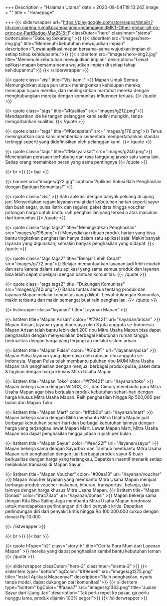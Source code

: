 +++
Description = "Halaman Utama"
date = 2020-08-04T19:13:24Z
image = ""
title = "Homepage"

+++
{{< sliderwrapper url="https://play.google.com/store/apps/details?id=com.garena.ruma&pcampaignid=pcampaignidMKT-Other-global-all-co-prtnr-py-PartBadge-Mar2515-1" classOuter="hero" classInner="siema" buttonLabel="Gabung Sekarang" >}}
{{< slideritem src="images/hero-img.jpg" title="Memenuhi kebutuhan mewujudkan impian" description="Lewat aplikasi mapan bersama-sama wujudkan impian di setiap tahap kehidupanmu">}}
{{< slideritem src="images/hero-img2.jpg" title="Memenuhi kebutuhan mewujudkan impian" description="Lewat aplikasi mapan bersama-sama wujudkan impian di setiap tahap kehidupanmu">}}
{{< /sliderwrapper >}}

{{< quote class="visi" title="Visi kami:" >}}
Mapan Untuk Semua Memungkinkan siapa pun untuk meningkatkan kehidupan mereka, mencapai tujuan mereka, dan meningkatkan martabat mereka dengan menghubungkan mereka dengan komunitas influencer terluas.
{{< /quote >}}

{{< quote class="tags" title="#Kualitas" src="images/g212.png">}}
Mendapatkan ide ke tangan pelanggan kami sedini mungkin, tanpa mengorbankan kualitas.
{{< /quote >}}

{{< quote class="tags" title="#Kecepatan" src="images/g176.png">}}
Terus meningkatkan cara kami memberikan sementara mempertahankan standar tertinggi seperti yang didefinisikan oleh pelanggan kami.
{{< /quote >}}

{{< quote class="tags" title="#Masyarakat" src="images/g240.png">}}
Menciptakan perasaan terhubung dan rasa tanggung jawab satu sama lain. Setiap orang memainkan peran yang sama pentingnya
{{< /quote >}}

{{< br >}}
{{< bar >}}

{{< banner src="images/g22.jpg" caption="Aplikasi Solusi Raih Penghasilan dengan Bantuan Komunitas!" >}}

{{< quote class="visi" >}}
Satu aplikasi dengan banyak peluang di ujung jari. Menyediakan ragam layanan mulai dari kebutuhan harian seperti sayur dan buah segar, pulsa listrik dan reguler, paket data hingga voucher potongan harga untuk bantu raih penghasilan yang tersedia atas masukan dari komunitas
{{< /quote >}}

{{< quote class="tags tags2" title="Meningkatkan Penghasilan" src="images/g796.png">}}
Menyediakan ribuan produk harian yang bisa bantu tingkatkan penghasilan hanya dalam satu aplikasi saja! Makin banyak layanan yang digunakan, semakin banyak penghasilan yang didapat.
{{< /quote >}}

{{< quote class="tags tags2" title="Belajar Lebih Cepat" src="images/g772.png">}}
Belajar memanfaatkan layanan jadi lebih mudah dan seru karena dalam satu aplikasi yang sama semua produk dan layanan bisa lebih cepat dipelajari dengan bantuan komunitas.
{{< /quote >}}

{{< quote class="tags tags2" title="Dukungan Komunitas" src="images/g740.png">}}
Bahas tuntas semua tentang produk dan layanan Mapan melalui komunitas yang diikuti. Lewat dukungan Komunitas, makin terbantu dan makin semangat buat raih penghasilan.
{{< /quote >}}

{{< listwrapper class="layanan" title="Layanan Mapan" >}}

{{< listitem title="Mapan Arisan" color="#f79421" url="/layanan/arisan" >}} Mapan Arisan, layanan yang dipercaya oleh 3 juta anggota se-Indonesia. Mapan Arisan telah bantu lebih dari 200 ribu Mitra Usaha Mapan bisa dapat penghasilan dengan menyediakan berbagai kebutuhan rumah tangga berkualitas dengan harga yang terjangkau melalui sistem arisan.

{{< listitem title="Mapan Pulsa" color="#61b3f1" url="/layanan/pulsa" >}} Mapan Pulsa layanan yang dipercaya oleh ratusan ribu anggota se-Indonesia. Mapan Pulsa telah membantu puluhan ribu MUM Mitra Usaha Mapan raih penghasilan dengan menjual berbagai produk pulsa, paket data & tagihan dengan harga khusus Mitra Usaha Mapan.

{{< listitem title="Mapan Toko" color="#f79421" url="/layanan/toko" >}} Mapan bekerja sama dengan WINGS, OT, dan Cimory membantu para Mitra Usaha Mapan agar bisa berjualan produk kebutuhan sehari-hari dengan harga khusus Mitra Usaha Mapan. Raih penghasilan hingga Rp 500,000 per bulan dari Mapan Toko

{{< listitem title="Mapan Mart" color="#ffcb0b" url="/layanan/mart" >}} Mapan bekerja sama dengan Blibli membantu Mitra Usaha Mapan jual berbagai kebutuhan sehari-hari dan berbagai kebutuhan lainnya dengan harga yang terjangkau lewat Mapan Mart. Lewat Mapan Mart, Mitra Usaha Mapan bsa dapat penghasilan hingga jutaan rupiah per bulan.

{{< listitem title="Mapan Sayur" color="#ee422f" url="/layanan/sayur" >}} Mapan bekerja sama dengan Sayurbox dan Tanihub membantu Mitra Usaha Mapan raih penghasilan dengan jual berbagai produk sayur & buah berkualitas dengan harga yang terjangkau. Dapatkan insentif menarik setiap melakukan transaksi di Mapan Sayur.

{{< listitem title="Mapan Voucher" color="#00aa13" url="/layanan/voucher" >}} Mapan Voucher layanan yang membantu Mitra Usaha Mapan menjual berbagai produk voucher makanan, hiburan, transportasi, belanja, dan lainnya dengan harga khusus Mitra Usaha Mapan. {{< listitem title="Mapan Donasi" color="#a473ab" url="/layanan/donasi" >}} Mapan bekerja sama dengan Kita Bisa Saling Jaga membantu Mitra Usaha Mapan berdonasi untuk mendapatkan perlindungan diri dari penyakit kritis. Dapatkan perlindungan diri dari penyakit kritis hingga Rp 100.000.000 cukup dengan donasi Rp 10.000.

{{< /listwrapper >}}

{{< br >}}
{{< bar >}}

{{< quote hType="h2" class="story-h" title="Cerita Para Mum dari Layanan Mapan" >}}
mereka yang dapat penghasilan sambil bantu kebutuhan teman
{{< /quote >}}

{{< sliderwrapper classOuter="hero-2" classInner="siema-2" >}}
{{< slideritem type="bottom" bgColor="#99ebe9" src="images/g1275.png" title="Install Aplikasi Mapannya!" description="Raih penghasilan, nyaris tanpa modal, dapat dukungan dari komunitas!">}}
{{< slideritem type="bottom" bgColor="#faaea7" src="images/g1363.png" title="Jualan Sayur dari Ujung Jari" description="Tak perlu repot ke pasar, ga perlu nunggu lama, produk dijamin 100% segar!">}}
{{< /sliderwrapper >}}